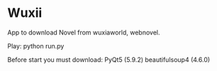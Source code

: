 # Wuxii
App to download Novel from wuxiaworld, webnovel.

Play:
  python run.py
  
Before start you must download:
  PyQt5 (5.9.2)
  beautifulsoup4 (4.6.0)
